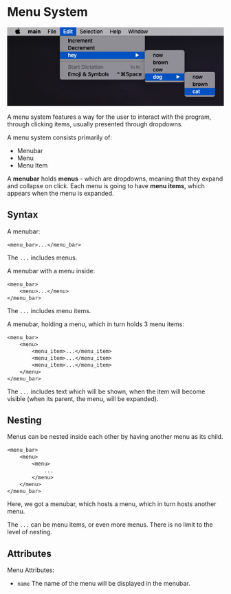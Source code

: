 # Menu System

![A menu system with deep nesting of menus.](.gitbook/assets/menu_system.png)

A menu system features a way for the user to interact with the program, through clicking items, usually presented through dropdowns.

A menu system consists primarily of:

* Menubar
* Menu
* Menu Item

A **menubar** holds **menus** - which are dropdowns, meaning that they expand and collapse on click. Each menu is going to have **menu items**, which appears when the menu is expanded.

## Syntax

A menubar:

```markup
<menu_bar>...</menu_bar>
```

The `...` includes menus.

A menubar with a menu inside:

```markup
<menu_bar>
    <menu>...</menu>
</menu_bar>
```

The `...` includes menu items.

A menubar, holding a menu, which in turn holds 3 menu items:

```markup
<menu_bar>
    <menu>
        <menu_item>...</menu_item>
        <menu_item>...</menu_item>
        <menu_item>...</menu_item>
    </menu>
</menu_bar>
```

The `...` includes text which will be shown, when the item will become visible \(when its parent, the menu, will be expanded\).

## Nesting

Menus can be nested inside each other by having another menu as its child.

```markup
<menu_bar>
    <menu>
        <menu>
            ...
        </menu>
    </menu>
</menu_bar>
```

Here, we got a menubar, which hosts a menu, which in turn hosts another menu.

The `...` can be menu items, or even more menus. There is no limit to the level of nesting.

## Attributes

Menu Attributes:

* `name` The name of the menu will be displayed in the menubar.

